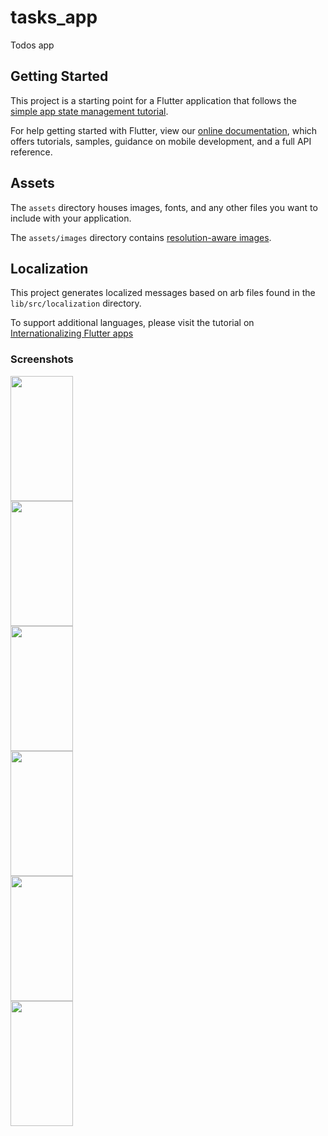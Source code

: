 # tasks_app
Todos app

## Getting Started

This project is a starting point for a Flutter application that follows the
[simple app state management
tutorial](https://flutter.dev/docs/development/data-and-backend/state-mgmt/simple).

For help getting started with Flutter, view our
[online documentation](https://flutter.dev/docs), which offers tutorials,
samples, guidance on mobile development, and a full API reference.

## Assets

The `assets` directory houses images, fonts, and any other files you want to
include with your application.

The `assets/images` directory contains [resolution-aware
images](https://flutter.dev/docs/development/ui/assets-and-images#resolution-aware).

## Localization

This project generates localized messages based on arb files found in
the `lib/src/localization` directory.

To support additional languages, please visit the tutorial on
[Internationalizing Flutter
apps](https://flutter.dev/docs/development/accessibility-and-localization/internationalization)

### Screenshots

<img src="./screenshoots/1.jpg" width="100px" height="200px"/>
</br>

<img src="/screenshoots/2.jpg" width="100px" height="200px"/>
</br>

<img src="/screenshoots/3.jpg" width="100px" height="200px"/>
</br>

<img src="/screenshoots/4.jpg" width="100px" height="200px"/>
</br>

<img src="/screenshoots/5.jpg" width="100px" height="200px"/>
</br>

<img src="/screenshoots/6.jpg" width="100px" height="200px"/>
</br>